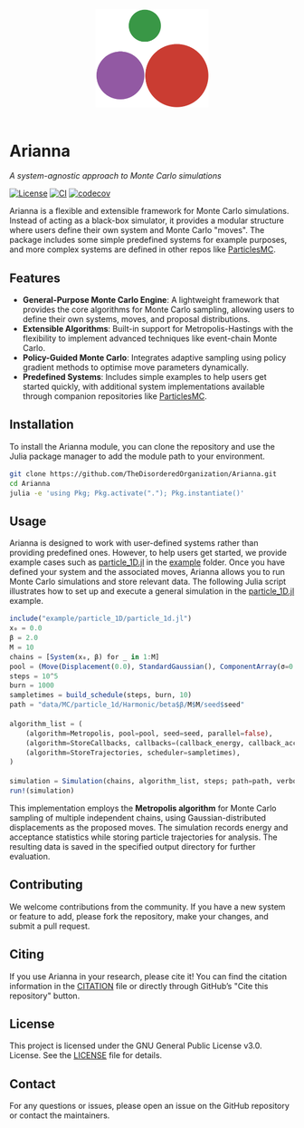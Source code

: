 <div align="center">

  <img src="https://raw.githubusercontent.com/TheDisorderedOrganization/Arianna/main/logo.png" width="200"/>
  <br><br>
  
</div>

# Arianna

*A system-agnostic approach to Monte Carlo simulations*

[![License](https://img.shields.io/badge/license-GPL%203.0-red.svg)](https://github.com/TheDisorderedOrganization/MCMC/blob/main/LICENSE)
[![CI](https://github.com/TheDisorderedOrganization/Arianna/actions/workflows/ci.yml/badge.svg)](https://github.com/TheDisorderedOrganization/Arianna/actions/workflows/ci.yml)
[![codecov](https://codecov.io/gh/TheDisorderedOrganization/Arianna/graph/badge.svg?token=URGL1HJOOI)](https://codecov.io/gh/TheDisorderedOrganization/Arianna)

Arianna is a flexible and extensible framework for Monte Carlo simulations. Instead of acting as a black-box simulator, it provides a modular structure where users define their own system and Monte Carlo "moves". The package includes some simple predefined systems for example purposes, and more complex systems are defined in other repos like [ParticlesMC](https://github.com/TheDisorderedOrganization/ParticlesMC).

## Features

- **General-Purpose Monte Carlo Engine**: A lightweight framework that provides the core algorithms for Monte Carlo sampling, allowing users to define their own systems, moves, and proposal distributions.
- **Extensible Algorithms**: Built-in support for Metropolis-Hastings with the flexibility to implement advanced techniques like event-chain Monte Carlo.
- **Policy-Guided Monte Carlo**: Integrates adaptive sampling using policy gradient methods to optimise move parameters dynamically.
- **Predefined Systems**: Includes simple examples to help users get started quickly, with additional system implementations available through companion repositories like [ParticlesMC](https://github.com/TheDisorderedOrganization/ParticlesMC).

## Installation

To install the Arianna module, you can clone the repository and use the Julia package manager to add the module path to your environment.

```sh
git clone https://github.com/TheDisorderedOrganization/Arianna.git
cd Arianna
julia -e 'using Pkg; Pkg.activate("."); Pkg.instantiate()'
```

## Usage

Arianna is designed to work with user-defined systems rather than providing predefined ones. However, to help users get started, we provide example cases such as [particle_1D.jl](https://github.com/TheDisorderedOrganization/Arianna/blob/main/example/particle_1d/particle_1d.jl) in the [example](https://github.com/TheDisorderedOrganization/Arianna/tree/main/example) folder. Once you have defined your system and the associated moves, Arianna allows you to run Monte Carlo simulations and store relevant data. The following Julia script illustrates how to set up and execute a general simulation in the [particle_1D.jl](https://github.com/TheDisorderedOrganization/Arianna/blob/main/example/particle_1d/particle_1d.jl) example.

```julia
include("example/particle_1D/particle_1d.jl")
x₀ = 0.0
β = 2.0
M = 10
chains = [System(x₀, β) for _ in 1:M]
pool = (Move(Displacement(0.0), StandardGaussian(), ComponentArray(σ=0.1), 1.0),)
steps = 10^5
burn = 1000
sampletimes = build_schedule(steps, burn, 10)
path = "data/MC/particle_1d/Harmonic/beta$β/M$M/seed$seed"

algorithm_list = (
    (algorithm=Metropolis, pool=pool, seed=seed, parallel=false),
    (algorithm=StoreCallbacks, callbacks=(callback_energy, callback_acceptance), scheduler=sampletimes),
    (algorithm=StoreTrajectories, scheduler=sampletimes),
) 

simulation = Simulation(chains, algorithm_list, steps; path=path, verbose=true)
run!(simulation)
```
This implementation employs the **Metropolis algorithm** for Monte Carlo sampling of multiple independent chains, using Gaussian-distributed displacements as the proposed moves. The simulation records energy and acceptance statistics while storing particle trajectories for analysis. The resulting data is saved in the specified output directory for further evaluation.

## Contributing

We welcome contributions from the community. If you have a new system or feature to add, please fork the repository, make your changes, and submit a pull request.

## Citing

If you use Arianna in your research, please cite it! You can find the citation information in the [CITATION](https://github.com/TheDisorderedOrganization/Arianna/blob/main/CITATION.bib) file or directly through GitHub’s "Cite this repository" button.

## License

This project is licensed under the GNU General Public License v3.0.  License. See the [LICENSE](https://github.com/TheDisorderedOrganization/Arianna/blob/main/LICENSE) file for details.

## Contact

For any questions or issues, please open an issue on the GitHub repository or contact the maintainers.
